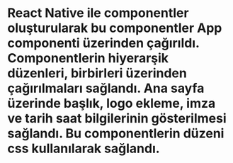 # React Native ile componentler oluşturularak bu componentler App componenti üzerinden çağırıldı. Componentlerin hiyerarşik düzenleri, birbirleri üzerinden çağırılmaları sağlandı. Ana sayfa üzerinde başlık, logo ekleme, imza ve tarih saat bilgilerinin gösterilmesi sağlandı. Bu componentlerin düzeni css kullanılarak sağlandı.
